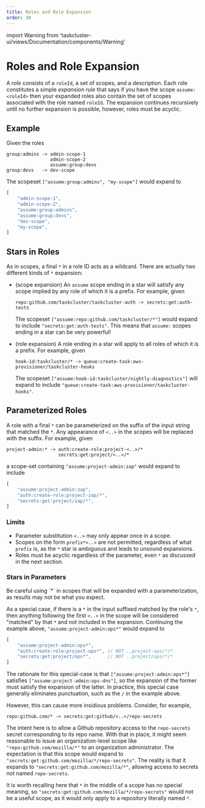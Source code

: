 ```yaml
---
title: Roles and Role Expansion
order: 30
---
```

import Warning from 'taskcluster-ui/views/Documentation/components/Warning'

# Roles and Role Expansion

A _role_ consists of a `roleId`, a set of scopes, and a description. Each role
constitutes a simple _expansion rule_ that says if you have the scope
`assume:<roleId>` then your expanded roles also contain the set of scopes
associated with the role named `roleId`. The expansion continues recursively
until no further expansion is possible, however, roles must be acyclic.

## Example

Given the roles

```
group:admins -> admin-scope-1
                admin-scope-2
                assume:group:devs
group:devs   -> dev-scope
```

The scopeset `["assume:group:admins", "my-scope"]` would expand to

```js
[
    "admin-scope-1",
    "admin-scope-2",
    "assume:group:admins",
    "assume:group:devs",
    "dev-scope",
    "my-scope",
]
```

## Stars in Roles

As in scopes, a final `*` in a role ID acts as a wildcard. There are actually
two different kinds of `*` expansion:

 * (scope expansion) An `assume` scope ending in a star will satisfy any scope
   implied by any role of which it is a prefix. For example, given

   ```
   repo:github.com/taskcluster/taskcluster-auth -> secrets:get:auth-tests
   ```

   The scopeset `["assume:repo:github.com/taskcluster/*"]` would expand to
   include `"secrets:get:auth-tests"`.  This means that `assume:` scopes ending
   in a star can be very powerful!

 * (role expansion) A role ending in a star will apply to all roles of which it
   is a prefix. For example, given

   ```
   hook-id:taskcluster/* -> queue:create-task:aws-provisioner/taskcluster-hooks
   ```

   The scopeset `["assume:hook-id:taskcluster/nightly-diagnostics"]` will expand
   to include `"queue:create-task:aws-provisioner/taskcluster-hooks"`.

## Parameterized Roles

A role with a final `*` can be parameterized on the suffix of the input string
that matched the `*`.  Any appearance of `<..>` in the scopes will be replaced
with the suffix.  For example, given

```
project-admin:* -> auth:create-role:project-<..>/*
                   secrets:get:project/<..>/*
```

a scope-set containing `"assume:project-admin:zap"` would expand to include

```js
[
    "assume:project-admin:zap",
    "auth:create-role:project-zap/*",
    "secrets:get:project/zap/*",
]
```

### Limits
 * Parameter substitution `<..>` may only appear once in a scope.
 * Scopes on the form `prefix*<..>` are not permitted, regardless of what
   `prefix` is, as the `*` star is ambiguous and leads to unsound expansions.
 * Roles must be acyclic regardless of the parameter, even `*` as discussed
   in the next section.

### Stars in Parameters

<Warning>
  Be careful using `*` in scopes that will be expanded with a parameterization, as results may not be what you expect. 
</Warning>

As a special case, if there is a `*` in the input suffixed matched by the
role's `*`, then anything following the first `<..>` in the scope will be
considered "matched" by that `*` and not included in the expansion.  Continuing
the example above, `"assume:project-admin:ops*"` would expand to

```js
[
    "assume:project-admin:ops*",
    "auth:create-role:project-ops*", // NOT ..project-ops/*/*
    "secrets:get:project/ops*",      // NOT ..project/ops/*/*
]
```

The rationale for this special-case is that `["assume:project-admin:ops*"]`
satisfies `["assume:project-admin:ops-dns"]`, so the expansion of the former
must satisfy the expansion of the latter. In practice, this special case
generally eliminates punctuation, such as the `/` in the example above.

However, this can cause more insidious problems.  Consider, for example,

```
repo:github.com/* -> secrets:get:github/<..>/repo-secrets
```

The intent here is to allow a Github repository access to the `repo-secrets`
secret corresponding to its repo name.  With that in place, it might seem
reasonable to issue an organization-level scope like
`"repo:github.com/mozilla/*"` to an organization administrator. The expectation
is that this scope would expand to
`"secrets:get:github.com/mozilla/*/repo-secrets"`. The reality is that it
expands to `"secrets:get:github.com/mozilla/*"`, allowing access to secrets not
named `repo-secrets`.

It is worth recalling here that `*` in the middle of a scope has no special
meaning, so `"secrets:get:github.com/mozilla/*/repo-secrets"` would not be a
useful scope, as it would only apply to a repository literally named `*`.

